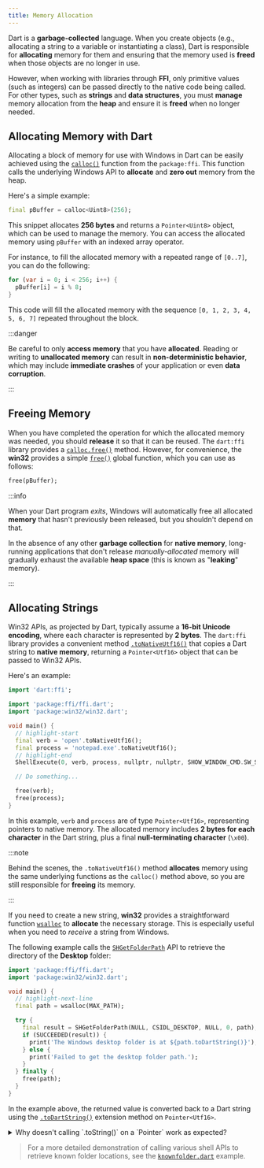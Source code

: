 ```yaml
---
title: Memory Allocation
---
```


Dart is a **garbage-collected** language. When you create objects (e.g.,
allocating a string to a variable or instantiating a class), Dart is responsible
for **allocating** memory for them and ensuring that the memory used is
**freed** when those objects are no longer in use.

However, when working with libraries through **FFI**, only primitive values
(such as integers) can be passed directly to the native code being called. For
other types, such as **strings** and **data structures**, you must **manage**
memory allocation from the **heap** and ensure it is **freed** when no longer
needed.

## Allocating Memory with Dart

Allocating a block of memory for use with Windows in Dart can be easily achieved
using the [`calloc()`][calloc] function from the `package:ffi`. This function
calls the underlying Windows API to **allocate** and **zero out** memory from
the heap.

Here's a simple example:

```dart
final pBuffer = calloc<Uint8>(256);
```

This snippet allocates **256 bytes** and returns a `Pointer<Uint8>` object,
which can be used to manage the memory. You can access the allocated memory
using `pBuffer` with an indexed array operator.

For instance, to fill the allocated memory with a repeated range of `[0..7]`,
you can do the following:

```dart
for (var i = 0; i < 256; i++) {
  pBuffer[i] = i % 8;
}
```

This code will fill the allocated memory with the sequence
`[0, 1, 2, 3, 4, 5, 6, 7]` repeated throughout the block.

:::danger

Be careful to only **access memory** that you have **allocated**. Reading or
writing to **unallocated memory** can result in **non-deterministic behavior**,
which may include **immediate crashes** of your application or even
**data corruption**.

:::

## Freeing Memory

When you have completed the operation for which the allocated memory was needed,
you should **release** it so that it can be reused. The `dart:ffi` library
provides a [`calloc.free()`][calloc.free] method. However, for convenience, the
**win32** provides a simple [`free()`][free] global function, which you can use
as follows:

```dart
free(pBuffer);
```

:::info

When your Dart program _exits_, Windows will automatically free all allocated
**memory** that hasn't previously been released, but you shouldn't depend on
that.

In the absence of any other **garbage collection** for **native memory**,
long-running applications that don't release _manually-allocated_ memory will
gradually exhaust the available **heap space** (this is known as "**leaking**"
memory).

:::

## Allocating Strings

Win32 APIs, as projected by Dart, typically assume a
**16-bit Unicode encoding**, where each character is represented by **2 bytes**.
The `dart:ffi` library provides a convenient method
[`.toNativeUtf16()`][toNativeUtf16] that copies a Dart string to
**native memory**, returning a `Pointer<Utf16>` object that can be passed to
Win32 APIs.

Here's an example:

```dart
import 'dart:ffi';

import 'package:ffi/ffi.dart';
import 'package:win32/win32.dart';

void main() {
  // highlight-start
  final verb = 'open'.toNativeUtf16();
  final process = 'notepad.exe'.toNativeUtf16();
  // highlight-end
  ShellExecute(0, verb, process, nullptr, nullptr, SHOW_WINDOW_CMD.SW_SHOW);

  // Do something...

  free(verb);
  free(process);
}

```

In this example, `verb` and `process` are of type `Pointer<Utf16>`, representing
pointers to native memory. The allocated memory includes **2 bytes for each
character** in the Dart string, plus a final **null-terminating character**
(`\x00`).

:::note

Behind the scenes, the `.toNativeUtf16()` method **allocates** memory using the
same underlying functions as the `calloc()` method above, so you are still
responsible for **freeing** its memory.

:::

If you need to create a new string, **win32** provides a straightforward
function [`wsalloc`][wsalloc] to **allocate** the necessary storage. This is
especially useful when you need to _receive_ a string from Windows.

The following example calls the [`SHGetFolderPath`][SHGetFolderPath] API to
retrieve the directory of the **Desktop** folder:

```dart title="desktop.dart"
import 'package:ffi/ffi.dart';
import 'package:win32/win32.dart';

void main() {
  // highlight-next-line
  final path = wsalloc(MAX_PATH);

  try {
    final result = SHGetFolderPath(NULL, CSIDL_DESKTOP, NULL, 0, path);
    if (SUCCEEDED(result)) {
      print('The Windows desktop folder is at ${path.toDartString()}');
    } else {
      print('Failed to get the desktop folder path.');
    }
  } finally {
    free(path);
  }
}
```

In the example above, the returned value is converted back to a Dart string
using the [`.toDartString()`][toDartString] extension method on
`Pointer<Utf16>`.

<details>

<summary>Why doesn't calling `.toString()` on a `Pointer<Utf16>` work as
expected?</summary>

Since `path` is a `Pointer<Utf16>`, calling `.toString()` on it will simply
print the **address** of the pointer, like this:

```text
Pointer: address=0x1729cc18240
```

To convert the `Pointer<Utf16>` to a Dart string, you need to use the
`.toDartString()` extension method, as shown in the example above.

</details>

> For a more detailed demonstration of calling various shell APIs to retrieve
known folder locations, see the [`knownfolder.dart`][knownfolder.dart] example.

[calloc]: https://pub.dev/documentation/ffi/latest/ffi/calloc-constant.html
[calloc.free]: https://api.dart.dev/stable/dart-ffi/Allocator/free.html
[free]: https://pub.dev/documentation/win32/latest/win32/free.html
[knownfolder.dart]: https://github.com/halildurmus/win32/blob/main/examples/knownfolder.dart
[SHGetFolderPath]: https://learn.microsoft.com/windows/win32/api/shlobj_core/nf-shlobj_core-shgetfolderpathw
[toDartString]: https://pub.dev/documentation/ffi/latest/ffi/Utf16Pointer/toDartString.html
[toNativeUtf16]: https://pub.dev/documentation/ffi/latest/ffi/StringUtf16Pointer/toNativeUtf16.html
[wsalloc]: https://pub.dev/documentation/win32/latest/win32/wsalloc.html
